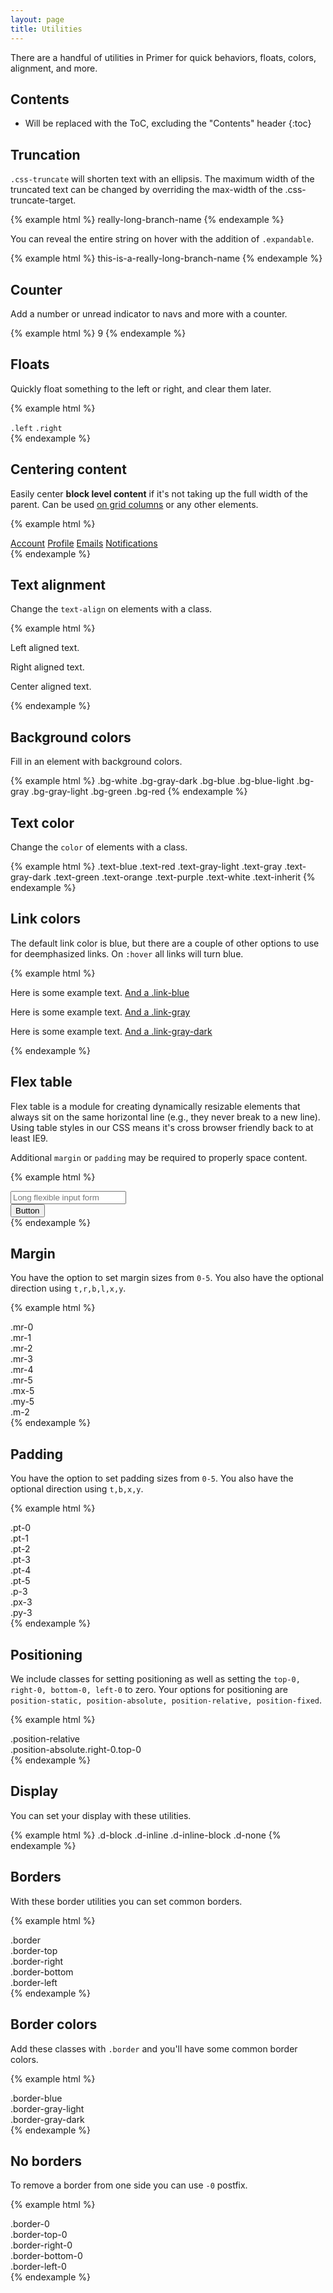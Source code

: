 ```yaml
---
layout: page
title: Utilities
---
```


There are a handful of utilities in Primer for quick behaviors, floats, colors, alignment, and more.

## Contents

* Will be replaced with the ToC, excluding the "Contents" header
{:toc}

## Truncation

`.css-truncate` will shorten text with an ellipsis. The maximum width of the truncated text can be changed by overriding the max-width of the .css-truncate-target.

{% example html %}
<span class="branch-ref css-truncate css-truncate-target">
  really-long-branch-name
</span>
{% endexample %}

You can reveal the entire string on hover with the addition of `.expandable`.

{% example html %}
<span class="css-truncate expandable">
  <span class="branch-ref css-truncate-target">this-is-a-really-long-branch-name</span>
</span>
{% endexample %}

## Counter

Add a number or unread indicator to navs and more with a counter.

{% example html %}
<span class="counter">9</span>
{% endexample %}

## Floats

Quickly float something to the left or right, and clear them later.

{% example html %}
<div class="clearfix">
  <code class="left">.left</code>
  <code class="right">.right</code>
</div>
{% endexample %}

## Centering content

Easily center **block level content** if it's not taking up the full width of the parent. Can be used [on grid columns](/layout/#centered) or any other elements.

{% example html %}
<nav class="menu centered">
  <a class="menu-item selected" href="#">Account</a>
  <a class="menu-item" href="#">Profile</a>
  <a class="menu-item" href="#">Emails</a>
  <a class="menu-item" href="#">Notifications</a>
</nav>
{% endexample %}


## Text alignment

Change the `text-align` on elements with a class.

{% example html %}
<p class="text-left">Left aligned text.</p>
<p class="text-right">Right aligned text.</p>
<p class="text-center">Center aligned text.</p>
{% endexample %}

## Background colors

Fill in an element with background colors.

{% example html %}
<span class="d-inline-block p-3 bg-white">.bg-white</span>
<span class="d-inline-block p-3 bg-gray-dark text-white">.bg-gray-dark</span>
<span class="d-inline-block p-3 bg-blue">.bg-blue</span>
<span class="d-inline-block p-3 bg-blue-light">.bg-blue-light</span>
<span class="d-inline-block p-3 bg-gray">.bg-gray</span>
<span class="d-inline-block p-3 bg-gray-light">.bg-gray-light</span>
<span class="d-inline-block p-3 bg-green">.bg-green</span>
<span class="d-inline-block p-3 bg-red">.bg-red</span>
{% endexample %}

## Text color

Change the `color` of elements with a class.

{% example html %}
<span class="text-blue">.text-blue</span>
<span class="text-red">.text-red</span>
<span class="text-gray-light">.text-gray-light</span>
<span class="text-gray">.text-gray</span>
<span class="text-gray-dark">.text-gray-dark</span>
<span class="text-green">.text-green</span>
<span class="text-orange">.text-orange</span>
<span class="text-purple">.text-purple</span>
<span class="text-white bg-gray-dark">.text-white</span>
<span class="text-inherit">.text-inherit</span>
{% endexample %}

## Link colors

The default link color is blue, but there are a couple of other options to use for deemphasized links. On `:hover` all links will turn blue.

{% example html %}
<p>Here is some example text. <a class="link-blue" href="#">And a .link-blue</a></p>
<p>Here is some example text. <a class="link-gray" href="#">And a .link-gray</a></p>
<p>Here is some example text. <a class="link-gray-dark" href="#">And a .link-gray-dark</a></p>
{% endexample %}

## Flex table

Flex table is a module for creating dynamically resizable elements that always sit on the same horizontal line (e.g., they never break to a new line). Using table styles in our CSS means it's cross browser friendly back to at least IE9.

Additional `margin` or `padding` may be required to properly space content.

{% example html %}
<div class="flex-table">
  <div class="flex-table-item flex-table-item-primary">
    <input class="input-block" type="text" placeholder="Long flexible input form">
  </div>
  <div class="flex-table-item">
    <button class="btn" type="button">Button</button>
  </div>
</div>
{% endexample %}

## Margin

You have the option to set margin sizes from `0-5`. You also have the optional direction using `t,r,b,l,x,y`.

{% example html %}
<div class="d-inline-block border p-2 mr-0">.mr-0</div>
<div class="d-inline-block border p-2 mr-1">.mr-1</div>
<div class="d-inline-block border p-2 mr-2">.mr-2</div>
<div class="d-inline-block border p-2 mr-3">.mr-3</div>
<div class="d-inline-block border p-2 mr-4">.mr-4</div>
<div class="d-inline-block border p-2 mr-5">.mr-5</div>
<div class="d-inline-block border p-2 mx-2">.mx-5</div>
<div class="d-inline-block border p-2 my-2">.my-5</div>
<div class="d-inline-block border p-2 m-2">.m-2</div>
{% endexample %}

## Padding

You have the option to set padding sizes from `0-5`. You also have the optional direction using `t,b,x,y`.

{% example html %}
<div class="d-inline-block border pt-0">.pt-0</div>
<div class="d-inline-block border pt-1">.pt-1</div>
<div class="d-inline-block border pt-2">.pt-2</div>
<div class="d-inline-block border pt-3">.pt-3</div>
<div class="d-inline-block border pt-4">.pt-4</div>
<div class="d-inline-block border pt-5">.pt-5</div>
<div class="d-inline-block border p-3">.p-3</div>
<div class="d-inline-block border px-3">.px-3</div>
<div class="d-inline-block border py-3">.py-3</div>
{% endexample %}

## Positioning

We include classes for setting positioning as well as setting the `top-0, right-0, bottom-0, left-0` to zero. Your options for positioning are `position-static, position-absolute, position-relative, position-fixed`.

{% example html %}
<div class="p-3 border position-relative">
  .position-relative
  <div class="border position-absolute right-0 top-0 p-1">.position-absolute.right-0.top-0</div>
</div>
{% endexample %}

## Display

You can set your display with these utilities.

{% example html %}
<span class="border text-center d-block p-2">.d-block</span>
<span class="border text-center d-inline p-2">.d-inline</span>
<span class="border text-center d-inline-block p-2">.d-inline-block</span>
<span class="border text-center d-none p-2">.d-none</span>
{% endexample %}

## Borders

With these border utilities you can set common borders.

{% example html %}
<div class="border p-3 mb-3">.border</div>
<div class="border-top p-3 mb-3">.border-top</div>
<div class="border-right p-3 mb-3">.border-right</div>
<div class="border-bottom p-3 mb-3">.border-bottom</div>
<div class="border-left p-3 mb-3">.border-left</div>
{% endexample %}

## Border colors

Add these classes with `.border` and you'll have some common border colors.

{% example html %}
<div class="border p-3 mb-3 border-blue">.border-blue</div>
<div class="border p-3 mb-3 border-gray-light">.border-gray-light</div>
<div class="border p-3 mb-3 border-gray-dark">.border-gray-dark</div>
{% endexample %}

## No borders

To remove a border from one side you can use `-0` postfix.

{% example html %}
<div class="border border-0 p-3 mb-3">.border-0</div>
<div class="border border-top-0 p-3 mb-3">.border-top-0</div>
<div class="border border-right-0 p-3 mb-3">.border-right-0</div>
<div class="border border-bottom-0 p-3 mb-3">.border-bottom-0</div>
<div class="border border-left-0 p-3 mb-3">.border-left-0</div>
{% endexample %}
